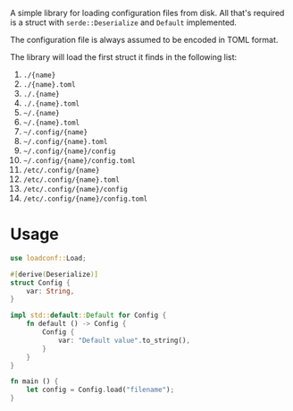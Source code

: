 A simple library for loading configuration files from disk. All that's
required is a struct with `serde::Deserialize` and `Default` implemented.

The configuration file is always assumed to be encoded in TOML format.

The library will load the first struct it finds in the following list:

1. `./{name}`
1. `./{name}.toml`
1. `./.{name}`
1. `./.{name}.toml`
1. `~/.{name}`
1. `~/.{name}.toml`
1. `~/.config/{name}`
1. `~/.config/{name}.toml`
1. `~/.config/{name}/config`
1. `~/.config/{name}/config.toml`
1. `/etc/.config/{name}`
1. `/etc/.config/{name}.toml`
1. `/etc/.config/{name}/config`
1. `/etc/.config/{name}/config.toml`

# Usage

```rust
use loadconf::Load;

#[derive(Deserialize)]
struct Config {
	var: String,
}

impl std::default::Default for Config {
	fn default () -> Config {
		Config {
			var: "Default value".to_string(),
		}
	}
}

fn main () {
	let config = Config.load("filename");
}
```
